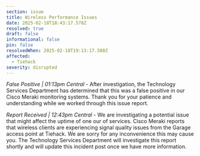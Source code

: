 ```yaml
---
section: issue
title: Wireless Performance Issues
date: 2025-02-18T18:43:17.578Z
resolved: true
draft: false
informational: false
pin: false
resolvedWhen: 2025-02-18T19:13:17.580Z
affected:
  - Tiehack
severity: disrupted
---
```

*False Positive | 01:13pm Central* - After investigation, the Technology Services Department has determined that this was a false positive in our Cisco Meraki monitoring systems. Thank you for your patience and understanding while we worked through this issue report.

*Report Received | 12:43pm Central* - We are investigating a potential issue that might affect the uptime of one our of services. Cisco Meraki reports that wireless clients are experiencing signal quality issues from the Garage access point at Tiehack. We are sorry for any inconvenience this may cause you. The Technology Services Department will investigate this report shortly and will update this incident post once we have more information.
